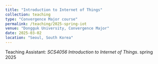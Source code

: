```yaml
---
title: "Introduction to Internet of Things"
collection: teaching
type: "Convergence Major course"
permalink: /teaching/2025-spring-iot
venue: "Dongguk University, Convergence Major"
date: 2025-03-02
location: "Seoul, South Korea"
---
```


Teaching Assistant: _SCS4056 Introduction to Internet of Things_. spring 2025
